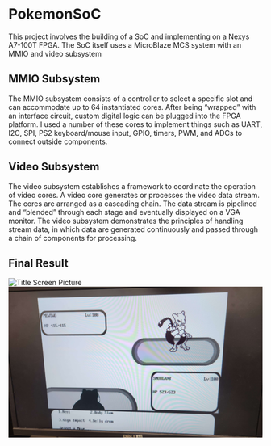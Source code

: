 # PokemonSoC
This project involves the building of a SoC and implementing on a Nexys A7-100T FPGA. The SoC itself uses a MicroBlaze MCS system with an MMIO and video subsystem
## MMIO Subsystem
The MMIO subsystem consists of a controller to select a specific slot and can accommodate up to 64 instantiated cores. After being “wrapped” with an interface circuit, custom digital logic can be plugged into the FPGA platform. I used a number of these cores to implement things such as UART, I2C, SPI, PS2 keyboard/mouse input, GPIO, timers, PWM, and ADCs to connect outside components.
## Video Subsystem
The video subsystem establishes a framework to coordinate the operation of video cores. A video core generates or processes the video data stream. The cores are arranged as a cascading chain. The data stream is pipelined and “blended” through each stage and eventually displayed on a VGA monitor. The video subsystem demonstrates the principles of handling stream data, in which data are generated continuously and passed through a chain of components for processing.
## Final Result
![Title Screen Picture](https://github.com/csianturi/PokemonSoC/blob/main/PokemonSoC/Images/pokemongame.jpg?raw=true)
![Game Screen Picture](Images/pokemongame.jpg)
